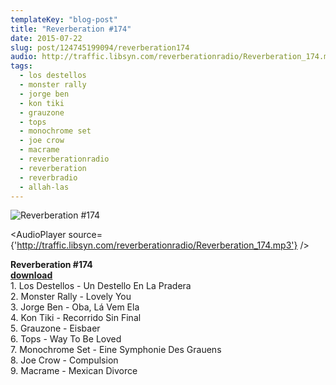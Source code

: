 ```yaml
---
templateKey: "blog-post"
title: "Reverberation #174"
date: 2015-07-22
slug: post/124745199094/reverberation174
audio: http://traffic.libsyn.com/reverberationradio/Reverberation_174.mp3
tags:
  - los destellos
  - monster rally
  - jorge ben
  - kon tiki
  - grauzone
  - tops
  - monochrome set
  - joe crow
  - macrame
  - reverberationradio
  - reverberation
  - reverbradio
  - allah-las
---
```


![Reverberation #174](../images/e0ae554323ad700af4bf23f15d234fc590c75457d234d8e12005db62f7b9e0f1.jpg)

<AudioPlayer source={'http://traffic.libsyn.com/reverberationradio/Reverberation_174.mp3'} />

<p><b>Reverberation #174<br /></b><b><a href="http://traffic.libsyn.com/reverberationradio/Reverberation_174.mp3">download</a><br /></b>1. Los Destellos - Un Destello En La Pradera<br />2. Monster Rally - Lovely You<br />3. Jorge Ben - Oba, L&aacute; Vem Ela<br />4. Kon Tiki - Recorrido Sin Final<br />5. Grauzone - Eisbaer<br />6. Tops - Way To Be Loved<br />7. Monochrome Set - Eine Symphonie Des Grauens<br />8. Joe Crow - Compulsion<br />9. Macrame - Mexican Divorce</p>
